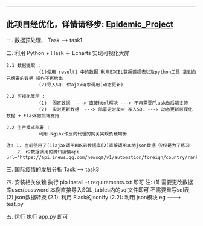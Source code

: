 
------------------------------------------------------------------------------------------------------------
此项目经优化，详情请移步: [Epidemic_Project](https://github.com/WxylkxyZz/Epidemic_Project)
------------------------------------------------------------------------------------------------------------
一.  数据预处理、
    Task --> task1


二. 利用 Python + Flask ＋ Echarts 实现可视化大屏

    2.1 数据提取 :
				(1)使用 result1 中的数据 利用EXCEL数据透视表以及python工具 拿到自己想要的数据 操作不再给出
				(2)导入SQL 供ajax请求调用(动态更新)

	2.2 可视化展示 : 
				(1)  固定数据  ---> 直接html解决 ---> 不再需要Flask做后端支持
		        (2)  实时更新数据  ---> 部署定时爬虫 写入SQL ---> 动态更新可视化数据 + Flask做后端支持
					  
	2.2 生产模式部署 :
				利用 Nginx作反向代理的网关实现负载均衡
					  
	注: 1. 当前使用了(1)ajax调用RDS云数据库(2)直接调用本地json数据 仅仅是为了练习
	    2. r2数据调用的腾讯疫情api url='https://api.inews.qq.com/newsqa/v1/automation/foreign/country/ranklist'


三. 国际疫情的发展分析
    Task --> task3


四. 安装相关依赖
    执行 pip install -r requirements.txt  即可
    注: (1) 需要更改数据库user/password  本例直接导入SQL_tables内的sql文件即可 不需要重写sql表
        (2) json数据转换
               (2.1): 利用 Flask的jsonify
               (2.2): 利用 json模块 eg ---> test.py


五. 运行
    执行 app.py 即可



